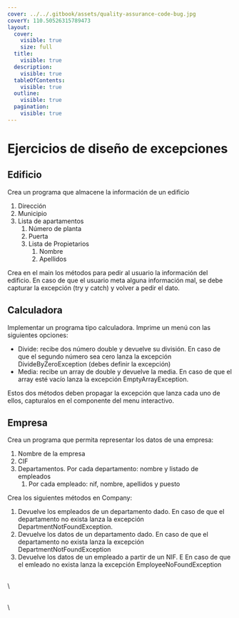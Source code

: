 ```yaml
---
cover: ../../.gitbook/assets/quality-assurance-code-bug.jpg
coverY: 110.50526315789473
layout:
  cover:
    visible: true
    size: full
  title:
    visible: true
  description:
    visible: true
  tableOfContents:
    visible: true
  outline:
    visible: true
  pagination:
    visible: true
---
```


# Ejercicios de diseño de excepciones

## Edificio

Crea un programa que almacene la información de un edificio

1. Dirección
2. Municipio
3. Lista de apartamentos
   1. Número de planta
   2. Puerta
   3. Lista de Propietarios
      1. Nombre
      2. Apellidos

Crea en el main los métodos para pedir al usuario la información del edificio. En caso de que el usuario meta alguna información mal, se debe capturar la excepción (try y catch) y volver a pedir el dato.

## Calculadora

Implementar un programa tipo calculadora. Imprime un menú con las siguientes opciones:

* Divide: recibe dos número double y devuelve su división. En caso de que el segundo número sea cero lanza la excepción DivideByZeroException (debes definir la excepción)
* Media: recibe un array de double y devuelve la media. En caso de que el array esté vacío lanza la excepción EmptyArrayException.

Estos dos métodos deben propagar la excepción que lanza cada uno de ellos, capturalos en el componente del menu interactivo.

## Empresa

Crea un programa que permita representar los datos de una empresa:

1. Nombre de la empresa
2. CIF
3. Departamentos. Por cada departamento: nombre y listado de empleados
   1. Por cada empleado: nif, nombre, apellidos y puesto

Crea los siguientes métodos en Company:

1. Devuelve los empleados de un departamento dado. En caso de que el departamento no exista lanza la excepción DepartmentNotFoundException.
2. Devuelve los datos de un departamento dado. En caso de que el departamento no exista lanza la excepción DepartmentNotFoundException
3. Devuelve los datos de un empleado a partir de un NIF. E En caso de que el emleado no exista lanza la excepción EmployeeNoFoundException

\
\


\
\


